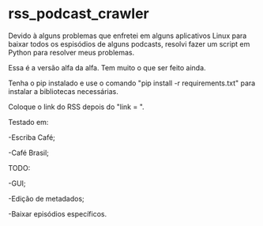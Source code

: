 # rss_podcast_crawler

Devido à alguns problemas que enfretei em alguns aplicativos Linux para baixar todos os espisódios de alguns podcasts, resolvi fazer um script em Python para resolver meus problemas.

Essa é a versão alfa da alfa. Tem muito o que ser feito ainda.

Tenha o pip instalado e use o comando "pip install -r requirements.txt" para instalar a bibliotecas necessárias.

Coloque o link do RSS depois do "link = ".

Testado em:

-Escriba Café;

-Café Brasil;

TODO:

-GUI;

-Edição de metadados;

-Baixar episódios específicos.
